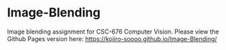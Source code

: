 # Image-Blending
Image blending assignment for CSC-676 Computer Vision. Please view the Github Pages version here: https://kojiro-soooo.github.io/Image-Blending/

